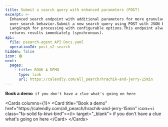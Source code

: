 ```yaml
---
title: Submit a search query with enhanced parameters (POST)
excerpt: >-
  Enhanced search endpoint with additional parameters for more granular control
  over search behavior.Submit a new search query using POST with JSON body. Uses
  LangGraph for processing with configurable options.This endpoint always
  returns results immediately (synchronous).
api:
  file: psearch-agent API Docs.yaml
  operationId: post_v2-search
hidden: false
icon: 🟢
next:
  pages:
    - title: BOOK A DEMO
      type: link
      url: https://calendly.com/all_pearch/hrachik-and-jerry-15min
---
```

<Anchor label="**Book a demo**" target="_blank" href="https://calendly.com/all_pearch/hrachik-and-jerry-15min">**Book a demo**</Anchor>` if you don't have a clue what's going on here`

\<Cards columns=\{1}>
&#x20; \<Card title="Book a demo" href="https\://calendly.com/all\_pearch/hrachik-and-jerry-15min" icon=\<i class="fa-solid fa-kiwi-bird">\</i> target="\_blank">
&#x20;   if you don't have a clue what's going on here
&#x20; \</Card>
\</Cards>